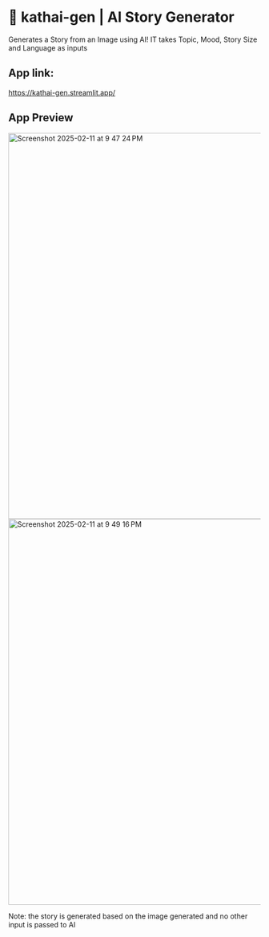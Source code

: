 # 🎨 kathai-gen | AI Story Generator


Generates a Story from an Image using AI!
IT takes Topic, Mood, Story Size and Language as inputs

## App link:

https://kathai-gen.streamlit.app/

## App Preview
<img width="769" alt="Screenshot 2025-02-11 at 9 47 24 PM" src="https://github.com/user-attachments/assets/df22c848-d133-49ef-a7cb-344e289d411f" />

<img width="769" alt="Screenshot 2025-02-11 at 9 49 16 PM" src="https://github.com/user-attachments/assets/63895ac1-fb2f-4cfd-9659-f0d89937fffa" />



Note: the story is generated based on the image generated and no other input is passed to AI

